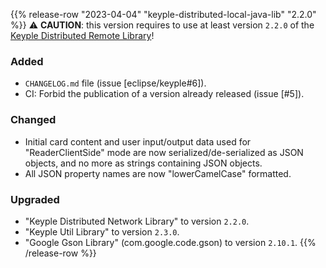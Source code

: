 {{% release-row "2023-04-04" "keyple-distributed-local-java-lib" "2.2.0" %}} 
:warning: **CAUTION**: this version requires to use at least version `2.2.0` of the [Keyple Distributed Remote Library](https://keyple.org/components-java/distributed/keyple-distributed-remote-java-lib/)! ### Added - `CHANGELOG.md` file (issue [eclipse/keyple#6]). - CI: Forbid the publication of a version already released (issue [#5]). ### Changed - Initial card content and user input/output data used for "ReaderClientSide" mode are now serialized/de-serialized  as JSON objects, and no more as strings containing JSON objects. - All JSON property names are now "lowerCamelCase" formatted. ### Upgraded - "Keyple Distributed Network Library" to version `2.2.0`. - "Keyple Util Library" to version `2.3.0`. - "Google Gson Library" (com.google.code.gson) to version `2.10.1`.
{{% /release-row %}}
